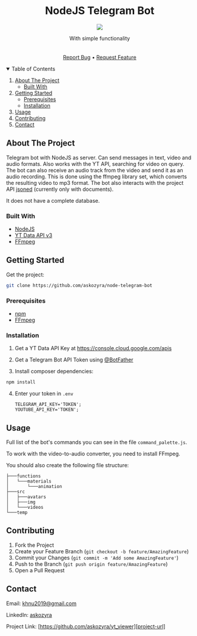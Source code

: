 <!-- PROJECT LOGO -->
<br />
<p align="center">
  <h1 align="center">NodeJS Telegram Bot</h1>
  <p align="center">
    <img src="https://user-images.githubusercontent.com/72695696/134920719-863e3492-34d1-4f75-b5f3-de2a522f423c.png">
  </p>
  <p align="center">
    With simple functionality
    <br/>
    <br/>
    <br/>
    <a href="https://github.com/askozyra/node-telegram-bot/issues">Report Bug</a>
    •
  <a href="https://github.com/askozyra/node-telegram-bot/pulls">Request Feature</a>
  </p>
</p>



<!-- TABLE OF CONTENTS -->
<details open="open">
  <summary>Table of Contents</summary>
  <ol>
    <li>
      <a href="#about-the-project">About The Project</a>
      <ul>
        <li><a href="#built-with">Built With</a></li>
      </ul>
    </li>
    <li>
      <a href="#getting-started">Getting Started</a>
      <ul>
        <li><a href="#prerequisites">Prerequisites</a></li>
        <li><a href="#installation">Installation</a></li>
      </ul>
    </li>
    <li><a href="#usage">Usage</a></li>
    <li><a href="#contributing">Contributing</a></li>
    <li><a href="#contact">Contact</a></li>
  </ol>
</details>



<!-- ABOUT THE PROJECT -->
## About The Project

Telegram bot with NodeJS as server. Can send messages in text, video and audio formats. Also works with the YT API, searching for video on query. The bot can also receive an audio track from the video and send it as an audio recording. This is done using the ffmpeg library set, which converts the resulting video to mp3 format. The bot also interacts with the project API [jsoned](https://github.com/askozyra/jsoned) (currently only with documents).

It does not have a complete database.

### Built With

* [NodeJS](https://nodejs.org/en/)
* [YT Data API v3](https://console.cloud.google.com/apis)
* [FFmpeg](https://ffmpeg.org)



<!-- GETTING STARTED -->
## Getting Started

Get the project:
  ```sh
  git clone https://github.com/askozyra/node-telegram-bot
  ```

### Prerequisites

* [npm](https://www.npmjs.com)
* [FFmpeg](https://ffmpeg.org)

### Installation

1. Get a YT Data API Key at https://console.cloud.google.com/apis

2. Get a Telegram Bot API Token using [@BotFather](https://t.me/botfather)

3. Install composer dependencies:
  ```sh
  npm install
  ```

4. Enter your token in `.env`
   ```env
   TELEGRAM_API_KEY='TOKEN';
   YOUTUBE_API_KEY='TOKEN';
   ```



<!-- USAGE EXAMPLES -->
## Usage

Full list of the bot's commands you can see in the file `command_palette.js`.

To work with the video-to-audio converter, you need to install FFmpeg.

You should also create the following file structure:
```
├───functions
│   └───materials
│       └───animation
├───src
│   ├───avatars
│   ├───img
│   └───videos
└───temp
```


<!-- CONTRIBUTING -->
## Contributing

1. Fork the Project
2. Create your Feature Branch (`git checkout -b feature/AmazingFeature`)
3. Commit your Changes (`git commit -m 'Add some AmazingFeature'`)
4. Push to the Branch (`git push origin feature/AmazingFeature`)
5. Open a Pull Request



<!-- CONTACT -->
## Contact

Email: khnu2019@gmail.com

LinkedIn: [askozyra](https://linkedin.com/in/askozyra)

Project Link: [https://github.com/askozyra/yt_viewer][project-url]


<!-- MARKDOWN LINKS & IMAGES -->
[project-url]: https://github.com/askozyra/node-telegram-bot
[project-ico]: https://user-images.githubusercontent.com/72695696/134920719-863e3492-34d1-4f75-b5f3-de2a522f423c.png
